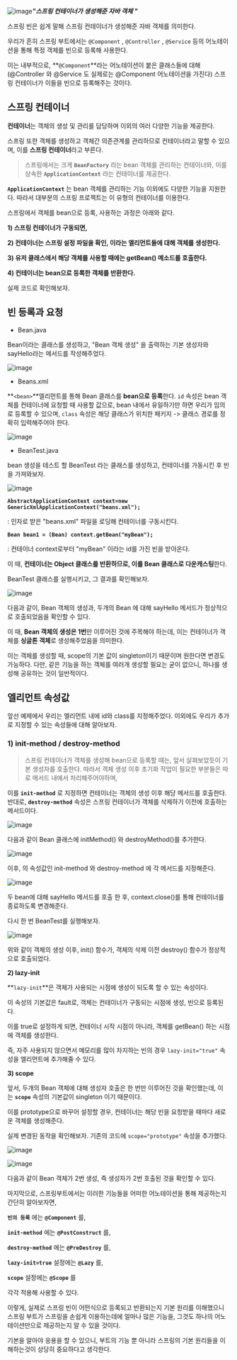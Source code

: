 ![image](https://github.com/stack-masters/please-study/assets/84012697/82abb196-12e8-42c7-81b3-6b5e48ee8fbb)***"스프링 컨테이너가 생성해준 자바 객체 "***

스프링 빈은 쉽게 말해 스프링 컨테이너가 생성해준 자바 객체를 의미한다.

우리가 흔히 스프링 부트에서는 `@Component` , `@Controller` , `@Service` 등의 어노테이션을 통해 특정 객체를 빈으로 등록해 사용한다.

이는 내부적으로, **`@Component`**라는 어노테이션이 붙은 클래스들에 대해 (@Controller 와 @Service 도 실제로는 @Component 어노테이션을 가진다) 스프링 컨테이너가 이들을 빈으로 등록해주는 것이다.

## 스프링 컨테이너

**컨테이너**는 객체의 생성 및 관리를 담당하며 이외의 여러 다양한 기능을 제공한다.

스프링 또한 객체를 생성하고 객체간 의존관계를 관리하므로 컨테이너라고 말할 수 있으며, 이를 **스프링 컨테이너**라고 부른다.

> 스프링에서는 크게 **`BeanFactory`** 라는 bean 객체를 관리하는 컨테이너와, 이를 상속한 **`ApplicationContext`** 라는 컨테이너를 제공한다.

**`ApplicationContext`** 는 bean 객체를 관리하는 기능 이외에도 다양한 기능을 지원한다. 따라서 대부분의 스프링 프로젝트는 이 유형의 컨테이너를 이용한다.
> 

스프링에서 객체를 bean으로 등록, 사용하는 과정은 아래와 같다.

**1) 스프링 컨테이너가 구동되면,**

**2) 컨테이너는 스프링 설정 파일을 확인, <bean> 이라는 엘리먼트들에 대해 객체를 생성한다.**

**3) 유저 클래스에서 해당 객체를 사용할 때에는 getBean() 메소드를 호출한다.**

**4) 컨테이너는 bean으로 등록한 객체를 반환한다.**

실제 코드로 확인해보자.

## 빈 등록과 요청

- Bean.java

Bean이라는 클래스를 생성하고, "Bean 객체 생성" 을 출력하는 기본 생성자와 sayHello라는 메서드를 작성해주었다.

![image](https://github.com/stack-masters/please-study/assets/84012697/7cb9c9fd-0670-4467-ab29-3803804ab67f)

- Beans.xml

**`<bean>`**엘리먼트를 통해 Bean 클래스를 **bean으로 등록**한다. `id` 속성은 bean 객체를 컨테이너에 요청할 때 사용할 값으로, bean 내에서 유일하기만 하면 우리가 임의로 등록할 수 있으며, `class` 속성은 해당 클래스가 위치한 패키지 -> 클래스 경로를 정확히 입력해주어야 한다.

![image](https://github.com/stack-masters/please-study/assets/84012697/492f709f-fda5-4ab6-b2f0-0b8ff6ebfe98)

- BeanTest.java

bean 생성을 테스트 할 BeanTest 라는 클래스를 생성하고, 컨테이너를 가동시킨 후 빈을 가져와보자.

![image](https://github.com/stack-masters/please-study/assets/84012697/8dc3a50a-ccce-43e3-9a28-715e7c80a5ae)

**`AbstractApplicationContext context=new GenericXmlApplicationContext("beans.xml");`**

: 인자로 받은 "beans.xml" 파일을 로딩해 컨테이너를 구동시킨다.

**`Bean bean1 = (Bean) context.getBean("myBean");`**

: 컨테이너 context로부터 "myBean" 이라는 id를 가진 빈을 받아온다.

이 때, **컨테이너는 Object 클래스를 반환하므로, 이를 Bean 클래스로 다운캐스팅**한다.

BeanTest 클래스를 실행시키고, 그 결과를 확인해보자.

![image](https://github.com/stack-masters/please-study/assets/84012697/560f9c1f-93fc-4d84-93f3-13b41caaa483)

다음과 같이, Bean 객체의 생성과, 두개의 Bean 에 대해 sayHello 메서드가 정상적으로 호출되었음을 확인할 수 있다.

이 때, **Bean 객체의 생성은 1번**만 이루어진 것에 주목해야 하는데, 이는 컨테이너가 객체를 **싱글톤 객체**로 생성해주었음을 의미한다.

이는 객체를 생성할 때, scope의 기본 값이 singleton이기 때문이며 원한다면 변경도 가능하다. 다만, 같은 기능을 하는 객체를 여러개 생성할 필요는 굳이 없으니, 하나를 생성해 공유하는 것이 일반적이다.

## **<bean> 엘리먼트 속성값**

앞선 예제에서 우리는 <bean> 엘리먼트 내에 id와 class를 지정해주었다. 이외에도 우리가 추가로 지정할 수 있는 속성들에 대해 알아보자.

### 1) **init-method / destroy-method**

> 스프링 컨테이너가 객체를 생성해 bean으로 등록할 때는, 앞서 살펴보았듯이 기본 생성자를 호출한다.
따라서 객체 생성 이후 초기화 작업이 필요한 부분들은 따로 메서드 내에서 처리해주어야하며,

이를 **`init-method`** 로 지정하면 컨테이너는 객체의 생성 이후 해당 메서드를 호출한다.
반대로, **`destroy-method`** 속성은 스프링 컨테이너가 객체를 삭제하기 이전에 호출하는 메서드이다.
> 

![image](https://github.com/stack-masters/please-study/assets/84012697/97b33352-9a16-4d7b-aca1-d1e545485c27)

다음과 같이 Bean 클래스에 initMethod() 와 destroyMethod()를 추가한다.

![image](https://github.com/stack-masters/please-study/assets/84012697/15bc92ac-f539-4dbf-aa3d-259a7dfaa785)

이후, <bean>의 속성값인 init-method 와 destroy-method 에 각 메서드를 지정해준다.

![image](https://github.com/stack-masters/please-study/assets/84012697/7bf690ff-3966-49c0-bbd7-cb6543e58189)

두 bean에 대해 sayHello 메서드를 호출 한 후, context.close()를 통해 컨테이너를 종료하도록 변경해준다.

다시 한 번 BeanTest를 실행해보자.

![image](https://github.com/stack-masters/please-study/assets/84012697/6949f7bf-e199-46cc-ad4d-9645b8b5ed8b)

위와 같이 객체의 생성 이후, init() 함수가, 객체의 삭제 이전 destroy() 함수가 정상적으로 호출되었다.

**2) lazy-init**

**`lazy-init`**은 객체가 사용되는 시점에 생성이 되도록 할 수 있는 속성이다.

이 속성의 기본값은 fault로, 객체는 컨테이너가 구동되는 시점에 생성, 빈으로 등록된다.

이를 true로 설정하게 되면, 컨테이너 시작 시점이 아니라, 객체를 getBean() 하는 시점에 객체를 생성한다.

즉, 자주 사용되지 않으면서 메모리를 많이 차지하는 빈의 경우 `lazy-init="true"` 속성을 <bean> 엘리먼트에 추가해줄 수 있다.

**3) scope**

앞서, 두개의 Bean 객체에 대해 생성자 호출은 한 번만 이루어진 것을 확인했는데, 이는 **`scope`** 속성의 기본값이 singleton 이기 때문이다.

이를 prototype으로 바꾸어 설정할 경우, 컨테이너는 해당 빈을 요청받을 때마다 새로운 객체를 생성해준다.

실제 변경된 동작을 확인해보자. 기존의 코드에 `scope="prototype"` 속성을 추가했다.

![image](https://github.com/stack-masters/please-study/assets/84012697/8e077bd6-cd63-4545-b3a3-0fb337916393)

![image](https://github.com/stack-masters/please-study/assets/84012697/1da75f27-19db-4258-9dfc-b46b4601d0af)

다음과 같이 Bean 객체가 2번 생성, 즉 생성자가 2번 호출된 것을 확인할 수 있다.

마지막으로, 스프링부트에서는 이러한 기능들을 어떠한 어노테이션을 통해 제공하는지 간단히 알아보자면,

**`빈의 등록`** 에는 **`@Component`** 를,

**`init-method`** 에는 **`@PostConstruct`** 를,

**`destroy-method`** 에는 **`@PreDestroy`** 를,

**`lazy-init=true`** 설정에는 **`@Lazy`** 를,

**`scope`** 설정에는 **`@Scope`** 를

각각 적용해 사용할 수 있다.

이렇게, 실제로 스프링 빈이 어떤식으로 등록되고 반환되는지 기본 원리를 이해했으니 스프링 부트가 스프링을 손쉽게 이용하는데에 얼마나 많은 기능을, 그것도 하나의 어노테이션만으로 제공하는지 알 수 있을 것이다.

기본을 알아야 응용을 할 수 있으니, 부트의 기능 뿐 아니라 스프링의 기본 원리들을 이해하는것이 상당히 중요하다고 생각한다.
